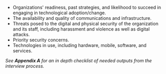  * Organizations' readiness, past strategies, and likelihood to succeed in engaging in technological adoption/change.
 * The availability and quality of communications and infrastructure.
 * Threats posed to the digital and physical security of the organization and its staff, including harassment and violence as well as digital attacks.
 * Priority security concerns.
 * Technologies in use, including hardware, mobile, software, and services.

*See **Appendix A** for an in depth checklist of needed outputs from the interview process.*